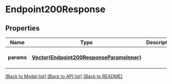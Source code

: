 # Endpoint200Response


## Properties
Name | Type | Description | Notes
------------ | ------------- | ------------- | -------------
**params** | [**Vector{Endpoint200ResponseParamsInner}**](Endpoint200ResponseParamsInner.md) |  | [default to nothing]


[[Back to Model list]](../README.md#models) [[Back to API list]](../README.md#api-endpoints) [[Back to README]](../README.md)



